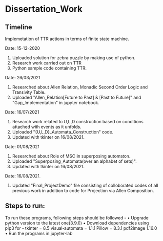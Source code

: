 # Dissertation_Work
## Timeline
Implemetation of TTR actions in terms of finite state machine.

Date: 15-12-2020
1. Uploaded solution for zebra puzzle by making use of python.
3. Research work carried out on TTR 
2. Python sample code containing TTR. 

Date: 26/03/2021
1. Researched about Allen Relation, Monadic Second Order Logic and Transivity Table.
2. Uploaded "Allen_Relation[Future to Past] & [Past to Future]" and "Gap_Implementation" in jupyter notebook.

Date: 16/07/2021
1. Research work related to U,L,D construction based on conditions attached with events as it unfolds.
2. Uploaded "{U,L,D}_Automata_Construction" code.
3. Updated with tkinter on 16/08/2021. 

Date: 01/08/2021
1. Researched about Role of MSO in superposing automaton.
2. Uploaded "Superposing_Automata(over an alphabet of sets)".
3. Updated with tkinter on 16/08/2021.

Date: 16/08/2021.
1. Updated "Final_ProjectDemo" file consisting of colloborated codes of all previous work in addition to code for Projection via Allen Composition.


## Steps to run:

To run these programs, following steps should be followed -
• Upgrade python version to the latest one(3.9.0)
• Download dependencies using pip3 for -
tkinter = 8.5
visual-automata = 1.1.1
Pillow = 8.3.1
pdf2image 1.16.0
• Run the programs in jupyter-lab
